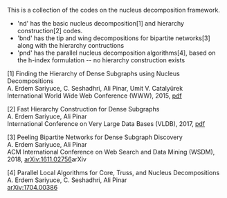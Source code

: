 This is a collection of the codes on the nucleus decomposition framework.
- 'nd' has the basic nucleus decomposition[1] and hierarchy construction[2] codes.
- 'bnd' has the tip and wing decompositions for bipartite networks[3] along with the hierarchy contructions
- 'pnd' has the parallel nucleus decomposition algorithms[4], based on the h-index formulation -- no hierarchy construction exists


[1] Finding the Hierarchy of Dense Subgraphs using Nucleus Decompositions<br>
A. Erdem Sariyuce, C. Seshadhri, Ali Pinar, Umit V. Catalyürek<br>
International World Wide Web Conference (WWW), 2015, <a href="sariyuce.com/papers/www15.pdf">pdf</a><br>

[2] Fast Hierarchy Construction for Dense Subgraphs<br>
A. Erdem Sariyuce, Ali Pinar<br>
International Conference on Very Large Data Bases (VLDB), 2017, <a href="sariyuce.com/papers/vldb17.pdf">pdf</a><br>
    
[3] Peeling Bipartite Networks for Dense Subgraph Discovery<br>
A. Erdem Sariyuce, Ali Pinar<br>
ACM International Conference on Web Search and Data Mining (WSDM), 2018, <a href="arxiv.org/pdf/1611.02756.pdf">arXiv:1611.02756</a>arXiv<br>
    
[4] Parallel Local Algorithms for Core, Truss, and Nucleus Decompositions<br>
A. Erdem Sariyuce, C. Seshadhri, Ali Pinar<br>
<a href="arxiv.org/pdf/1704.00386.pdf">arXiv:1704.00386</a><br>
    
    
